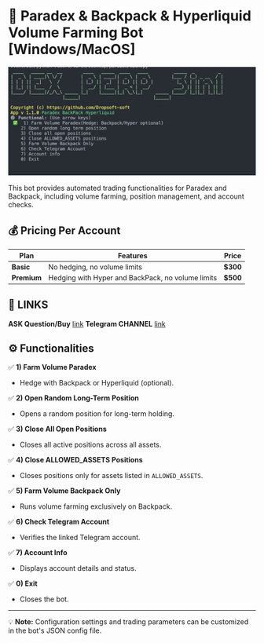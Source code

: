 # 📌 Paradex & Backpack & Hyperliquid Volume Farming Bot [**Windows/MacOS**]

![Bot Interface](https://github.com/Dropsoft-soft/paradex-backpack/blob/main/Screenshot%202025-03-29%20at%2021.19.53.png)

This bot provides automated trading functionalities for Paradex and Backpack, including volume farming, position management, and account checks.

## 💰 Pricing Per Account  

| Plan | Features | Price |
|------|----------|-------|
| **Basic** | No hedging, no volume limits | **$300** |
| **Premium** | Hedging with Hyper and BackPack, no volume limits | **$500** |

## 📱 LINKS
**ASK Question/Buy** [link](https://t.me/web3_sftrw)
**Telegram CHANNEL** [link](https://t.me/web3sftwr)

## ⚙️ Functionalities

✅ **1) Farm Volume Paradex**  
   - Hedge with Backpack or Hyperliquid (optional).  

✅ **2) Open Random Long-Term Position**  
   - Opens a random position for long-term holding.  

✅ **3) Close All Open Positions**  
   - Closes all active positions across all assets.  

✅ **4) Close ALLOWED_ASSETS Positions**  
   - Closes positions only for assets listed in `ALLOWED_ASSETS`.  

✅ **5) Farm Volume Backpack Only**  
   - Runs volume farming exclusively on Backpack.  

✅ **6) Check Telegram Account**  
   - Verifies the linked Telegram account.  

✅ **7) Account Info**  
   - Displays account details and status.  

✅ **0) Exit**  
   - Closes the bot.  

---
💡 **Note:** Configuration settings and trading parameters can be customized in the bot's JSON config file.

